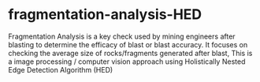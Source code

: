 # fragmentation-analysis-HED
Fragmentation Analysis is a key check used by mining engineers after blasting to determine the efficacy of blast or blast accuracy. It focuses on checking the average size of rocks/fragments generated after blast, This is a image processing / computer vision approach using Holistically Nested Edge Detection Algorithm (HED)
